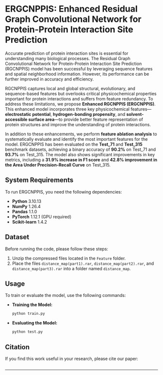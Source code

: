 # ERGCNPPIS: Enhanced Residual Graph Convolutional Network for Protein-Protein Interaction Site Prediction

Accurate prediction of protein interaction sites is essential for understanding many biological processes. The Residual Graph Convolutional Network for Protein-Protein Interaction Site Prediction (RGCNPPIS) model has been successful by leveraging sequence features and spatial neighborhood information. However, its performance can be further improved in accuracy and efficiency.

RGCNPPIS captures local and global structural, evolutionary, and sequence-based features but overlooks critical physicochemical properties important for protein interactions and suffers from feature redundancy. To address these limitations, we propose **Enhanced RGCNPPIS (ERGCNPPIS)**. This enhanced model incorporates three key physicochemical features—**electrostatic potential**, **hydrogen-bonding propensity**, and **solvent-accessible surface area**—to provide better feature representation of protein structures and improve the understanding of protein interactions.

In addition to these enhancements, we perform **feature ablation analysis** to systematically evaluate and identify the most important features for the model. ERGCNPPIS has been evaluated on the **Test_71** and **Test_315** benchmark datasets, achieving a binary accuracy of **90.2%** on Test_71 and **93.7%** on Test_315. The model also shows significant improvements in key metrics, including a **31.9% increase in F1 score** and **42.8% improvement in the Area Under Precision-Recall Curve** on Test_315.

## System Requirements

To run ERGCNPPIS, you need the following dependencies:

- **Python** 3.10.13
- **NumPy** 1.26.4
- **Pandas** 1.1.0
- **PyTorch** 1.12.1 (GPU required)
- **Scikit-learn** 1.4.2

## Dataset

Before running the code, please follow these steps:

1. Unzip the compressed files located in the `Feature` folder.
2. Place the files `distance_map(part1).rar`, `distance_map(part2).rar`, and `distance_map(part3).rar` into a folder named `distance_map`.

## Usage

To train or evaluate the model, use the following commands:

- **Training the Model:**
  ```bash
  python train.py
  ```

- **Evaluating the Model:**
  ```bash
  python test.py
  ```

## Citation

If you find this work useful in your research, please cite our paper:

```

```

---
